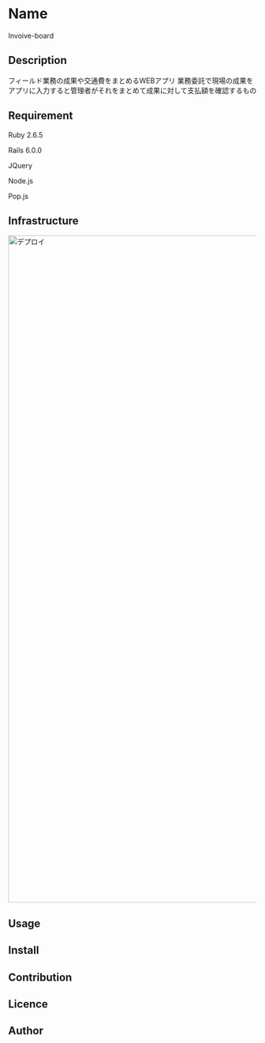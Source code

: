 # Name
  Invoive-board

## Description
  フィールド業務の成果や交通費をまとめるWEBアプリ
  業務委託で現場の成果をアプリに入力すると管理者がそれをまとめて成果に対して支払額を確認するもの

## Requirement
  Ruby 2.6.5

  Rails 6.0.0

  JQuery

  Node.js

  Pop.js

## Infrastructure

<img width="1351" alt="デプロイ" src="https://user-images.githubusercontent.com/67918886/98431725-664af280-20fb-11eb-90b7-9742fee841b3.png">


## Usage

## Install

## Contribution

## Licence

## Author


